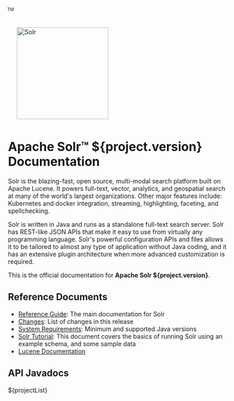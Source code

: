<div>
  <a href="https://solr.apache.org/">
    <img src="solr.svg" style="width:210px; margin:22px 0px 7px 20px; border:none;" title="Apache Solr Logo" alt="Solr" />
  </a>
  <div style="z-index:100;position:absolute;top:25px;left:226px">
    <span style="font-size: x-small">TM</span>
  </div>
</div>

# Apache Solr™ ${project.version} Documentation

Solr is the blazing-fast, open source, multi-modal search platform built on Apache Lucene. It powers
full-text, vector, analytics, and geospatial search at many of the world's largest organizations. Other
major features include: Kubernetes and docker integration, streaming, highlighting, faceting, and
spellchecking.

Solr is written in Java and runs as a standalone full-text search server. Solr has REST-like JSON APIs that make
it easy to use from virtually any programming language. Solr's powerful configuration APIs and files allows it
to be tailored to almost any type of application without Java coding, and it has an extensive plugin
architecture when more advanced customization is required.

This is the official documentation for **Apache Solr ${project.version}**.

## Reference Documents

* [Reference Guide](${project.solrRefguideUrl}/): The main documentation for Solr
* [Changes](changes/Changes.html): List of changes in this release
* [System Requirements](SYSTEM_REQUIREMENTS.html): Minimum and supported Java versions
* [Solr Tutorial](${project.solrRefguideUrl}/getting-started/solr-tutorial.html):
  This document covers the basics of running Solr using an example schema, and some sample data
* [Lucene Documentation](${project.luceneDocUrl}/index.html)
  
## API Javadocs

${projectList}
